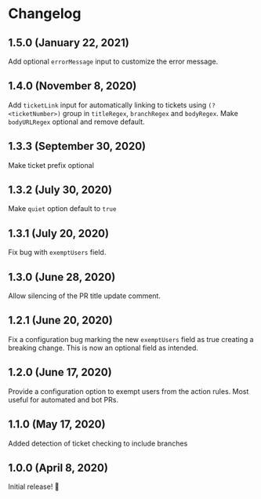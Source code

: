 # Changelog

## 1.5.0 (January 22, 2021)

Add optional `errorMessage` input to customize the error message.

## 1.4.0 (November 8, 2020)

Add `ticketLink` input for automatically linking to tickets using `(?<ticketNumber>)` group in `titleRegex`, `branchRegex` and `bodyRegex`.
Make `bodyURLRegex` optional and remove default.

## 1.3.3 (September 30, 2020)

Make ticket prefix optional

## 1.3.2 (July 30, 2020)

Make `quiet` option default to `true`

## 1.3.1 (July 20, 2020)

Fix bug with `exemptUsers` field.

## 1.3.0 (June 28, 2020)

Allow silencing of the PR title update comment.

## 1.2.1 (June 20, 2020)

Fix a configuration bug marking the new `exemptUsers` field as true creating a breaking change. This is now an optional field as intended.

## 1.2.0 (June 17, 2020)

Provide a configuration option to exempt users from the action rules. Most useful for automated and bot PRs.

## 1.1.0 (May 17, 2020)

Added detection of ticket checking to include branches

## 1.0.0 (April 8, 2020)

Initial release! :tada:
